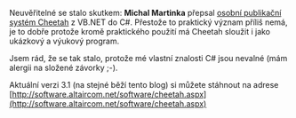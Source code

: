<!-- dcterms:identifier = riderweblog#156 -->
<!-- dcterms:title = Cheetah pod C# -->
<!-- dcterms:abstract = Našla se dobrá duše, která přepsala tento blogovací systém do C# -->
<!-- np9:categoryId = 1 -->
<!-- x4w:category = Koně -->
<!-- np9:authorId = 1 -->
<!-- np9:authorEmail = michal.valasek@altairis.cz -->
<!-- dcterms:creator = Michal Altair Valášek -->
<!-- dcterms:created = 2004-06-27T23:00:05.783+02:00 -->
<!-- dcterms:dateAccepted = 2004-06-27T23:00:05.783+02:00 -->

Neuvěřitelné se stalo skutkem: **Michal Martinka** přepsal [osobní publikační systém Cheetah](/entry/article-20040621.aspx) z VB.NET do C#. Přestože to praktický význam příliš nemá, je to dobře protože kromě praktického použití má Cheetah sloužit i jako ukázkový a výukový program.

Jsem rád, že se tak stalo, protože mé vlastní znalosti C# jsou nevalné (mám alergii na složené závorky ;-).

Aktuální verzi 3.1 (na stejné běží tento blog) si můžete stáhnout na adrese [http://software.altaircom.net/software/cheetah.aspx](http://software.altaircom.net/software/cheetah.aspx)